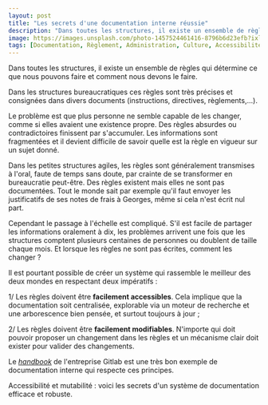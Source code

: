 ```yaml
---
layout: post
title: "Les secrets d'une documentation interne réussie"
description: "Dans toutes les structures, il existe un ensemble de règles qui déterminent ce que nous pouvons faire ou non, et comment nous devons le faire."
image: https://images.unsplash.com/photo-1457524461416-8796b6d23efb?ixlib=rb-1.2.1&ixid=eyJhcHBfaWQiOjEyMDd9&auto=format&fit=crop&w=1200&q=80
tags: [Documentation, Règlement, Administration, Culture, Accessibilité, Recherche]
---
```


Dans toutes les structures, il existe un ensemble de règles qui détermine ce que nous pouvons faire et comment nous devons le faire.

Dans les structures bureaucratiques ces règles sont très précises et consignées dans divers documents (instructions, directives, règlements,...).

Le problème est que plus personne ne semble capable de les changer, comme si elles avaient une existence propre. Des règles absurdes ou contradictoires finissent par s'accumuler. Les informations sont fragmentées et il devient difficile de savoir quelle est la règle en vigueur sur un sujet donné.

Dans les petites structures agiles, les règles sont généralement transmises à l'oral, faute de temps sans doute, par crainte de se transformer en bureaucratie peut-être. Des règles existent mais elles ne sont pas documentées. Tout le monde sait par exemple qu'il faut envoyer les justificatifs de ses notes de frais à Georges, même si cela n'est écrit nul part.

Cependant le passage à l'échelle est compliqué. S'il est facile de partager les informations oralement à dix, les problèmes arrivent une fois que les structures comptent plusieurs centaines de personnes ou doublent de taille chaque mois. Et lorsque les règles ne sont pas écrites, comment les changer ?

Il est pourtant possible de créer un système qui rassemble le meilleur des deux mondes en respectant deux impératifs :

1/ Les règles doivent être **facilement accessibles**. Cela implique que la documentation soit centralisée, explorable via un moteur de recherche et une arborescence bien pensée, et surtout toujours à jour ;

2/ Les règles doivent être **facilement modifiables**. N'importe qui doit pouvoir proposer un changement dans les règles et un mécanisme clair doit exister pour valider des changements.

Le *[handbook](https://about.gitlab.com/handbook/)* de l'entreprise Gitlab est une très bon exemple de documentation interne qui respecte ces principes.

Accessibilité et mutabilité : voici les secrets d'un système de documentation efficace et robuste.
